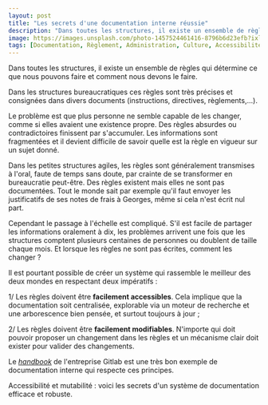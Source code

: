 ```yaml
---
layout: post
title: "Les secrets d'une documentation interne réussie"
description: "Dans toutes les structures, il existe un ensemble de règles qui déterminent ce que nous pouvons faire ou non, et comment nous devons le faire."
image: https://images.unsplash.com/photo-1457524461416-8796b6d23efb?ixlib=rb-1.2.1&ixid=eyJhcHBfaWQiOjEyMDd9&auto=format&fit=crop&w=1200&q=80
tags: [Documentation, Règlement, Administration, Culture, Accessibilité, Recherche]
---
```


Dans toutes les structures, il existe un ensemble de règles qui détermine ce que nous pouvons faire et comment nous devons le faire.

Dans les structures bureaucratiques ces règles sont très précises et consignées dans divers documents (instructions, directives, règlements,...).

Le problème est que plus personne ne semble capable de les changer, comme si elles avaient une existence propre. Des règles absurdes ou contradictoires finissent par s'accumuler. Les informations sont fragmentées et il devient difficile de savoir quelle est la règle en vigueur sur un sujet donné.

Dans les petites structures agiles, les règles sont généralement transmises à l'oral, faute de temps sans doute, par crainte de se transformer en bureaucratie peut-être. Des règles existent mais elles ne sont pas documentées. Tout le monde sait par exemple qu'il faut envoyer les justificatifs de ses notes de frais à Georges, même si cela n'est écrit nul part.

Cependant le passage à l'échelle est compliqué. S'il est facile de partager les informations oralement à dix, les problèmes arrivent une fois que les structures comptent plusieurs centaines de personnes ou doublent de taille chaque mois. Et lorsque les règles ne sont pas écrites, comment les changer ?

Il est pourtant possible de créer un système qui rassemble le meilleur des deux mondes en respectant deux impératifs :

1/ Les règles doivent être **facilement accessibles**. Cela implique que la documentation soit centralisée, explorable via un moteur de recherche et une arborescence bien pensée, et surtout toujours à jour ;

2/ Les règles doivent être **facilement modifiables**. N'importe qui doit pouvoir proposer un changement dans les règles et un mécanisme clair doit exister pour valider des changements.

Le *[handbook](https://about.gitlab.com/handbook/)* de l'entreprise Gitlab est une très bon exemple de documentation interne qui respecte ces principes.

Accessibilité et mutabilité : voici les secrets d'un système de documentation efficace et robuste.
